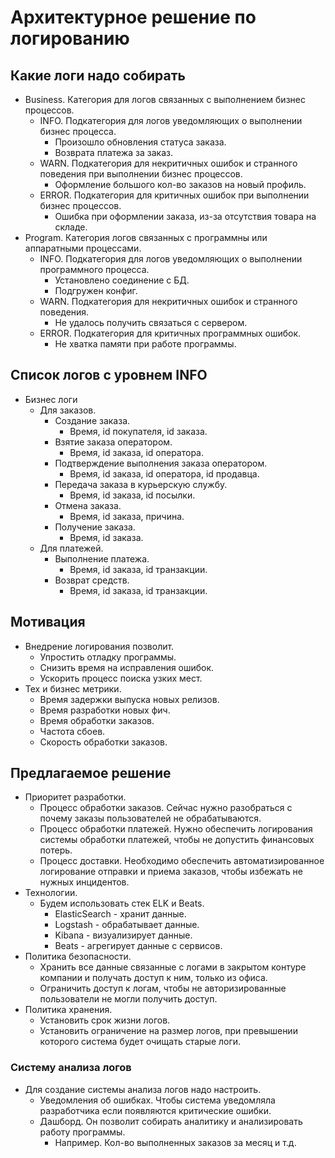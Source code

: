 # Архитектурное решение по логированию

## Какие логи надо собирать

- Business. Категория для логов связанных с выполнением бизнес процессов.
  - INFO. Подкатегория для логов уведомляющих о выполнении бизнес процесса.
    - Произошло обновления статуса заказа.
    - Возврата платежа за заказ.
  - WARN. Подкатегория для некритичных ошибок и странного поведения при выполнении бизнес процессов.
    - Оформление большого кол-во заказов на новый профиль.
  - ERROR. Подкатегория для критичных ошибок при выполнении бизнес процессов.
    - Ошибка при оформлении заказа, из-за отсутствия товара на складе.
- Program. Категория логов связанных с программны или аппаратными процессами.
  - INFO. Подкатегория для логов уведомляющих о выполнении программного процесса.
    - Установлено соединение с БД.
    - Подгружен конфиг.
  - WARN. Подкатегория для некритичных ошибок и странного поведения.
    - Не удалось получить связаться с сервером.
  - ERROR. Подкатегория для критичных программных ошибок.
    - Не хватка памяти при работе программы.

## Список логов с уровнем INFO

- Бизнес логи
  - Для заказов.
    - Создание заказа.
      - Время, id покупателя, id заказа.
    - Взятие заказа оператором.
      - Время, id заказа, id оператора.
    - Подтверждение выполнения заказа оператором.
      - Время, id заказа, id оператора, id продавца.
    - Передача заказа в курьерскую службу.
      - Время, id заказа, id посылки.
    - Отмена заказа.
      - Время, id заказа, причина.
    - Получение заказа.
      - Время, id заказа.
  - Для платежей.
    - Выполнение платежа.
      - Время, id заказа, id транзакции.
    - Возврат средств.
      - Время, id заказа, id транзакции.

## Мотивация

- Внедрение логирования позволит.
  - Упростить отладку программы.
  - Снизить время на исправления ошибок.
  - Ускорить процесс поиска узких мест.
- Тех и бизнес метрики.
  - Время задержки выпуска новых релизов.
  - Время разработки новых фич.
  - Время обработки заказов.
  - Частота сбоев.
  - Скорость обработки заказов.

## Предлагаемое решение

- Приоритет разработки.
  - Процесс обработки заказов. Сейчас нужно разобраться с почему заказы пользователей не обрабатываются.
  - Процесс обработки платежей. Нужно обеспечить логирования системы обработки платежей, чтобы не допустить финансовых потерь.
  - Процесс доставки. Необходимо обеспечить автоматизированное логирование отправки и приема заказов, чтобы избежать не нужных инцидентов.
- Технологии.
  - Будем использовать стек ELK и Beats.
    - ElasticSearch - хранит данные.
    - Logstash - обрабатывает данные.
    - Kibana - визуализирует данные.
    - Beats - агрегирует данные с сервисов.
- Политика безопасности.
  - Хранить все данные связанные с логами в закрытом контуре компании и получать доступ к ним, только из офиса.
  - Ограничить доступ к логам, чтобы не авторизированные пользователи не могли получить доступ.
- Политика хранения.
  - Установить срок жизни логов.
  - Установить ограничение на размер логов, при превышении которого система будет очищать старые логи.

### Систему анализа логов

- Для создание системы анализа логов надо настроить.
  - Уведомления об ошибках. Чтобы система уведомляла разработчика если появляются критические ошибки.
  - Дашборд. Он позволит собирать аналитику и анализировать работу программы.
    - Например. Кол-во выполненных заказов за месяц и т.д.
